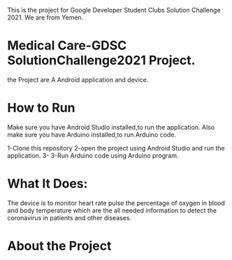 This is the project for Google Developer Student Clubs Solution Challenge 2021. We are from Yemen.
# Medical Care-GDSC SolutionChallenge2021 Project.
the Project are A Android application and device.

# How to Run

Make sure you have Android Studio installed,to run the application.
Also make sure you have Arduino installed,to run Arduino code.

1-Clone this repository
2-open the project using Android Studio and run the application.
3-
3-Run Arduino code using Arduino program.


# What It Does:
The device is to monitor heart rate pulse the percentage of oxygen in blood and body temperature 
which are the all needed information to detect the  coronavirus in patients and other diseases.


# About the Project


